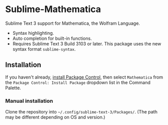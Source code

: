 # Sublime-Mathematica

Sublime Text 3 support for Mathematica, the Wolfram Language.

- Syntax highlighting.
- Auto completion for built-in functions.
- Requires Sublime Text 3 Build 3103 or later. This package uses the new syntax format `sublime-syntax`.


## Installation

If you haven't already, [install Package Control](https://packagecontrol.io/installation), then select `Mathematica` from the `Package Control: Install Package` dropdown list in the Command Palette.


### Manual installation

Clone the repository into `~/.config/sublime-text-3/Packages/`. (The path may be different depending on OS and version.)

